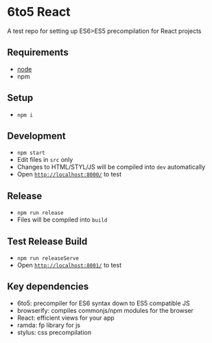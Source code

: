 # 6to5 React

A test repo for setting up ES6>ES5 precompilation for React projects

## Requirements

- [node](http://nodejs.org/)
- npm

## Setup

- `npm i`

## Development

- `npm start`
- Edit files in `src` only
- Changes to HTML/STYL/JS will be compiled into `dev` automatically
- Open [`http://localhost:8000/`](http://localhost:8000/) to test

## Release

- `npm run release`
- Files will be compiled into `build`

## Test Release Build

- `npm run releaseServe`
- Open [`http://localhost:8001/`](http://localhost:8001/) to test

## Key dependencies

- 6to5: precompiler for ES6 syntax down to ES5 compatible JS
- browserify: compiles commonjs/npm modules for the browser
- React: efficient views for your app
- ramda: fp library for js
- stylus: css precompilation